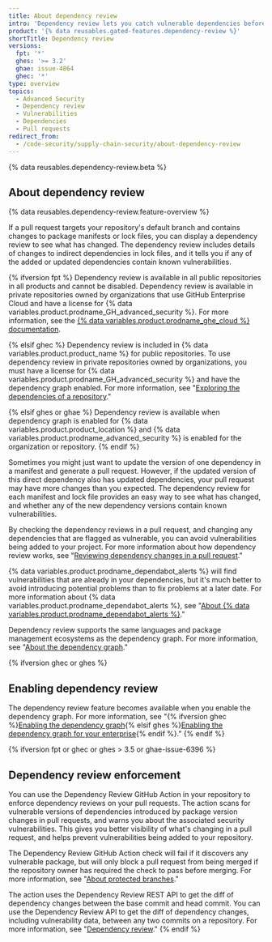 ```yaml
---
title: About dependency review
intro: 'Dependency review lets you catch vulnerable dependencies before you introduce them to your environment, and provides information on license, dependents, and age of dependencies.'
product: '{% data reusables.gated-features.dependency-review %}'
shortTitle: Dependency review
versions:
  fpt: '*'
  ghes: '>= 3.2'
  ghae: issue-4864
  ghec: '*'
type: overview
topics:
  - Advanced Security
  - Dependency review
  - Vulnerabilities
  - Dependencies
  - Pull requests
redirect_from:
  - /code-security/supply-chain-security/about-dependency-review
---
```


{% data reusables.dependency-review.beta %}

## About dependency review

{% data reusables.dependency-review.feature-overview %}

If a pull request targets your repository's default branch and contains changes to package manifests or lock files, you can display a dependency review to see what has changed. The dependency review includes details of changes to indirect dependencies in lock files, and it tells you if any of the added or updated dependencies contain known vulnerabilities.

{% ifversion fpt %}
Dependency review is available in all public repositories in all products and cannot be disabled. Dependency review is available in private repositories owned by organizations that use GitHub Enterprise Cloud and have a license for {% data variables.product.prodname_GH_advanced_security %}. For more information, see the [{% data variables.product.prodname_ghe_cloud %} documentation](/enterprise-cloud@latest/code-security/supply-chain-security/understanding-your-software-supply-chain/about-dependency-review).

{% elsif ghec %}
Dependency review is included in {% data variables.product.product_name %} for public repositories. To use dependency review in private repositories owned by organizations, you must have a license for {% data variables.product.prodname_GH_advanced_security %} and have the dependency graph enabled. For more information, see "[Exploring the dependencies of a repository](/code-security/supply-chain-security/understanding-your-software-supply-chain/exploring-the-dependencies-of-a-repository#enabling-and-disabling-the-dependency-graph-for-a-private-repository)."

{% elsif ghes or ghae %}
Dependency review is available when dependency graph is enabled for {% data variables.product.product_location %} and {% data variables.product.prodname_advanced_security %} is enabled for the organization or repository.
{% endif %}

Sometimes you might just want to update the version of one dependency in a manifest and generate a pull request. However, if the updated version of this direct dependency also has updated dependencies, your pull request may have more changes than you expected. The dependency review for each manifest and lock file provides an easy way to see what has changed, and whether any of the new dependency versions contain known vulnerabilities.

By checking the dependency reviews in a pull request, and changing any dependencies that are flagged as vulnerable, you can avoid vulnerabilities being added to your project. For more information about how dependency review works, see "[Reviewing dependency changes in a pull request](/pull-requests/collaborating-with-pull-requests/reviewing-changes-in-pull-requests/reviewing-dependency-changes-in-a-pull-request)."

{% data variables.product.prodname_dependabot_alerts %} will find vulnerabilities that are already in your dependencies, but it's much better to avoid introducing potential problems than to fix problems at a later date. For more information about {% data variables.product.prodname_dependabot_alerts %}, see "[About {% data variables.product.prodname_dependabot_alerts %}](/github/managing-security-vulnerabilities/about-alerts-for-vulnerable-dependencies#dependabot-alerts-for-vulnerable-dependencies)."

Dependency review supports the same languages and package management ecosystems as the dependency graph. For more information, see "[About the dependency graph](/github/visualizing-repository-data-with-graphs/about-the-dependency-graph#supported-package-ecosystems)."

{% ifversion ghec or ghes %}
## Enabling dependency review

The dependency review feature becomes available when you enable the dependency graph. For more information, see "{% ifversion ghec %}[Enabling the dependency graph](/code-security/supply-chain-security/understanding-your-software-supply-chain/about-the-dependency-graph#enabling-the-dependency-graph){% elsif ghes %}[Enabling the dependency graph for your enterprise](/admin/code-security/managing-supply-chain-security-for-your-enterprise/enabling-the-dependency-graph-for-your-enterprise){% endif %}."
{% endif %}

{% ifversion fpt or ghec or ghes > 3.5 or ghae-issue-6396 %}
## Dependency review enforcement

You can use the Dependency Review GitHub Action in your repository to enforce dependency reviews on your pull requests. The action scans for vulnerable versions of dependencies introduced by package version changes in pull requests, and warns you about the associated security vulnerabilities. This gives you better visibility of what's changing in a pull request, and helps prevent vulnerabilities being added to your repository. <!-- Will add link to the Action here once available -->

The Dependency Review GitHub Action check will fail if it discovers any vulnerable package, but will only block a pull request from being merged if the repository owner has required the check to pass before merging. For more information, see "[About protected branches](/repositories/configuring-branches-and-merges-in-your-repository/defining-the-mergeability-of-pull-requests/about-protected-branches#require-status-checks-before-merging)."

The action uses the Dependency Review REST API to get the diff of dependency changes between the base commit and head commit. You can use the Dependency Review API to get the diff of dependency changes, including vulnerability data, between any two commits on a repository. For more information, see "[Dependency review](/rest/reference/dependency-graph#dependency-review)."
{% endif %}
